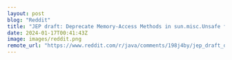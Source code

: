 ```yaml
---
layout: post
blog: "Reddit"
title: "JEP draft: Deprecate Memory-Access Methods in sun.misc.Unsafe for Removal"
date: 2024-01-17T00:41:43Z
image: images/reddit.png
remote_url: "https://www.reddit.com/r/java/comments/198j4by/jep_draft_deprecate_memoryaccess_methods_in/"
---
```

